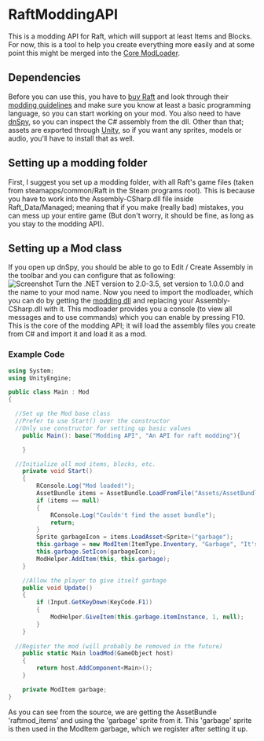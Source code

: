 # RaftModdingAPI
This is a modding API for Raft, which will support at least Items and Blocks. For now, this is a tool to help you create everything more easily and at some point this might be merged into the [Core ModLoader](https://github.com/TeKGameR950/RaftModLoader).
## Dependencies
Before you can use this, you have to [buy Raft](https://store.steampowered.com/app/648800/Raft/) and look through their [modding guidelines](http://raft-game.com/modding-guidelines.html) and make sure you know at least a basic programming language, so you can start working on your mod. You also need to have [dnSpy](https://github.com/0xd4d/dnSpy), so you can inspect the C# assembly from the dll. Other than that; assets are exported through [Unity](https://unity3d.com/get-unity/download), so if you want any sprites, models or audio, you'll have to install that as well.
## Setting up a modding folder
First, I suggest you set up a modding folder, with all Raft's game files (taken from steamapps/common/Raft in the Steam programs root). This is because you have to work into the Assembly-CSharp.dll file inside Raft_Data/Managed; meaning that if you make (really bad) mistakes, you can mess up your entire game (But don't worry, it should be fine, as long as you stay to the modding API).
## Setting up a Mod class
If you open up dnSpy, you should be able to go to Edit / Create Assembly in the toolbar and you can configure that as following:  
![Screenshot](https://i.imgur.com/gCX0O1Y.png)
Turn the .NET version to 2.0-3.5, set version to 1.0.0.0 and the name to your mod name.
Now you need to import the modloader, which you can do by getting the [modding dll](https://github.com/TeKGameR950/RaftModLoader) and replacing your Assembly-CSharp.dll with it. This modloader provides you a console (to view all messages and to use commands) which you can enable by pressing F10. This is the core of the modding API; it will load the assembly files you create from C# and import it and load it as a mod.
### Example Code
```cs
using System;
using UnityEngine;

public class Main : Mod
{

  //Set up the Mod base class
  //Prefer to use Start() over the constructor
  //Only use constructor for setting up basic values
	public Main(): base("Modding API", "An API for raft modding"){

	}

  //Initialize all mod items, blocks, etc.
	private void Start()
	{
		RConsole.Log("Mod loaded!");
		AssetBundle items = AssetBundle.LoadFromFile("Assets/AssetBundles/raftmod_items");
		if (items == null)
		{
			RConsole.Log("Couldn't find the asset bundle");
			return;
		}
		Sprite garbageIcon = items.LoadAsset<Sprite>("garbage");
		this.garbage = new ModItem(ItemType.Inventory, "Garbage", "It's just garbage");
		this.garbage.SetIcon(garbageIcon);
		ModHelper.AddItem(this, this.garbage);
	}

	//Allow the player to give itself garbage
	public void Update()
	{
		if (Input.GetKeyDown(KeyCode.F1))
		{
			ModHelper.GiveItem(this.garbage.itemInstance, 1, null);
		}
	}
	
  //Register the mod (will probably be removed in the future)
	public static Main loadMod(GameObject host)
	{
		return host.AddComponent<Main>();
	}

	private ModItem garbage;
}
```
As you can see from the source, we are getting the AssetBundle 'raftmod_items' and using the 'garbage' sprite from it. This 'garbage' sprite is then used in the ModItem garbage, which we register after setting it up.
